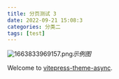```yaml
---
title: 分页测试 3
date: 2022-09-21 15:08:3
categories: 分类二
tags: [test]
---
```


![1663833969157.png](https://vitepress-theme-async.imalun.com/imgs/demo.png)_示例图_

Welcome to [vitepress-theme-async](https://vitepress-theme-async.imalun.com/).
